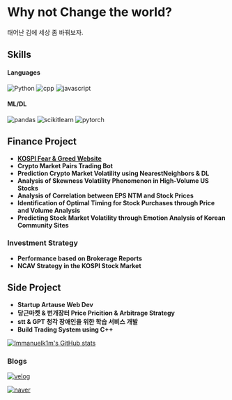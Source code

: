 # Why not Change the world?
태어난 김에 세상 좀 바꿔보자.

## Skills
#### Languages
<img alt="Python" src ="https://img.shields.io/badge/Python-3776AB.svg?&style=for-the-badge&logo=Python&logoColor=white"/>

<img alt="cpp" src ="https://img.shields.io/badge/cplusplus-00599C.svg?&style=for-the-badge&logo=cplusplus&logoColor=white"/>

<img alt="javascript" src ="https://img.shields.io/badge/javascript-F7DF1E.svg?&style=for-the-badge&logo=javascript&logoColor=white"/>


#### ML/DL
<img alt="pandas" src ="https://img.shields.io/badge/pandas-150458.svg?&style=for-the-badge&logo=pandas&logoColor=white"/>

<img alt="scikitlearn" src ="https://img.shields.io/badge/scikitlearn-F7931E.svg?&style=for-the-badge&logo=scikitlearn&logoColor=white"/>

<img alt="pytorch" src ="https://img.shields.io/badge/pytorch-EE4C2C.svg?&style=for-the-badge&logo=pytorch&logoColor=white"/>


## Finance Project
- [**KOSPI Fear & Greed Website**](https://kospi-fear-greed-index.co.kr/)
- **Crypto Market Pairs Trading Bot**
- **Prediction Crypto Market Volatility using NearestNeighbors & DL**
- **Analysis of Skewness Volatility Phenomenon in High-Volume US Stocks**
- **Analysis of Correlation between EPS NTM and Stock Prices**
- **Identification of Optimal Timing for Stock Purchases through Price and Volume Analysis**
- **Predicting Stock Market Volatility through Emotion Analysis of Korean Community Sites**

### Investment Strategy
- **Performance based on Brokerage Reports**
- **NCAV Strategy in the KOSPI Stock Market**

### 

## Side Project
- **Startup Artause Web Dev** 
- **당근마켓 & 번개장터 Price Pricition & Arbitrage Strategy** 
- **stt & GPT 청각 장애인을 위한 학습 서비스 개발**
- **Build Trading System using C++**
  
[![Immanuelk1m's GitHub stats](https://github-readme-stats.vercel.app/api?username=immanuelk1m)](https://github.com/anuraghazra/github-readme-stats)

### Blogs
<a href="https://velog.io/@immanuelk1m"><img alt="velog" src ="https://img.shields.io/badge/velog-20C997.svg?&style=for-the-badge&logo=velog&logoColor=white"/>

<a href="https://blog.naver.com/kse0119"><img alt="naver" src ="https://img.shields.io/badge/naver-03C75A.svg?&style=for-the-badge&logo=naver&logoColor=white"/>



<!--
![](./profile-3d-contrib/profile-south-season-animate.svg)
-->
